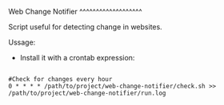Web Change Notifier
^^^^^^^^^^^^^^^^^^^

Script useful for detecting change in websites.

Ussage:

+ Install it with a crontab expression:

<code>
#Check for changes every hour
0 * * * * /path/to/project/web-change-notifier/check.sh >> /path/to/project/web-change-notifier/run.log
</code>
